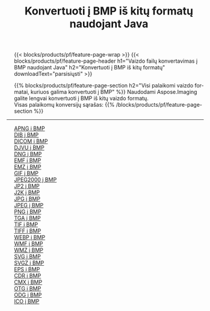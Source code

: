 ﻿---
title: Konvertuoti į BMP iš kitų formatų naudojant Java 
weight: 3920
url: /lt/java/conversion/to/bmp 
lang: lt
langdirlevel: 2
locales: zh-hans,ja,it,ru,de,es,fr,nl,id,lt,pl,pt,vi,tr,ko,zh-hant,ar,hi,th,sv,cs,uk,he
description: Naudodami Aspose.Imaging galite lengvai konvertuoti į BMP iš kitų formatų
---

{{< blocks/products/pf/feature-page-wrap >}}
{{< blocks/products/pf/feature-page-header h1="Vaizdo failų konvertavimas į BMP naudojant Java" h2="Konvertuoti į BMP iš kitų formatų" downloadText="parsisiųsti" >}}


{{% blocks/products/pf/feature-page-section  h2="Visi palaikomi vaizdo formatai, kuriuos galima konvertuoti į BMP" %}}
Naudodami Aspose.Imaging galite lengvai konvertuoti į BMP iš kitų vaizdo formatų.
<br/>
Visas palaikomų konversijų sąrašas:
{{% /blocks/products/pf/feature-page-section %}}
<div class="container-fluid productfamilypage bg-gray">
    <div class="convertypes bg-gray agp-content section">
        <div class="container">
		<hr style="margin-left:-20px;"/>
		<div class="row other-converters">
		    <div class='col-md-2 other-converter remove-lp remove-rp'><a href="/imaging/lt/java/conversion/apng-to-bmp" >APNG į BMP</a></div>
<div class='col-md-2 other-converter remove-lp remove-rp'><a href="/imaging/lt/java/conversion/dib-to-bmp" >DIB į BMP</a></div>
<div class='col-md-2 other-converter remove-lp remove-rp'><a href="/imaging/lt/java/conversion/dicom-to-bmp" >DICOM į BMP</a></div>
<div class='col-md-2 other-converter remove-lp remove-rp'><a href="/imaging/lt/java/conversion/djvu-to-bmp" >DJVU į BMP</a></div>
<div class='col-md-2 other-converter remove-lp remove-rp'><a href="/imaging/lt/java/conversion/dng-to-bmp" >DNG į BMP</a></div>
<div class='col-md-2 other-converter remove-lp remove-rp'><a href="/imaging/lt/java/conversion/emf-to-bmp" >EMF į BMP</a></div>
<div class='col-md-2 other-converter remove-lp remove-rp'><a href="/imaging/lt/java/conversion/emz-to-bmp" >EMZ į BMP</a></div>
<div class='col-md-2 other-converter remove-lp remove-rp'><a href="/imaging/lt/java/conversion/gif-to-bmp" >GIF į BMP</a></div>
<div class='col-md-2 other-converter remove-lp remove-rp'><a href="/imaging/lt/java/conversion/jpeg2000-to-bmp" >JPEG2000 į BMP</a></div>
<div class='col-md-2 other-converter remove-lp remove-rp'><a href="/imaging/lt/java/conversion/jp2-to-bmp" >JP2 į BMP</a></div>
<div class='col-md-2 other-converter remove-lp remove-rp'><a href="/imaging/lt/java/conversion/j2k-to-bmp" >J2K į BMP</a></div>
<div class='col-md-2 other-converter remove-lp remove-rp'><a href="/imaging/lt/java/conversion/jpg-to-bmp" >JPG į BMP</a></div>
<div class='col-md-2 other-converter remove-lp remove-rp'><a href="/imaging/lt/java/conversion/jpeg-to-bmp" >JPEG į BMP</a></div>
<div class='col-md-2 other-converter remove-lp remove-rp'><a href="/imaging/lt/java/conversion/png-to-bmp" >PNG į BMP</a></div>
<div class='col-md-2 other-converter remove-lp remove-rp'><a href="/imaging/lt/java/conversion/tga-to-bmp" >TGA į BMP</a></div>
<div class='col-md-2 other-converter remove-lp remove-rp'><a href="/imaging/lt/java/conversion/tif-to-bmp" >TIF į BMP</a></div>
<div class='col-md-2 other-converter remove-lp remove-rp'><a href="/imaging/lt/java/conversion/tiff-to-bmp" >TIFF į BMP</a></div>
<div class='col-md-2 other-converter remove-lp remove-rp'><a href="/imaging/lt/java/conversion/webp-to-bmp" >WEBP į BMP</a></div>
<div class='col-md-2 other-converter remove-lp remove-rp'><a href="/imaging/lt/java/conversion/wmf-to-bmp" >WMF į BMP</a></div>
<div class='col-md-2 other-converter remove-lp remove-rp'><a href="/imaging/lt/java/conversion/wmz-to-bmp" >WMZ į BMP</a></div>
<div class='col-md-2 other-converter remove-lp remove-rp'><a href="/imaging/lt/java/conversion/svg-to-bmp" >SVG į BMP</a></div>
<div class='col-md-2 other-converter remove-lp remove-rp'><a href="/imaging/lt/java/conversion/svgz-to-bmp" >SVGZ į BMP</a></div>
<div class='col-md-2 other-converter remove-lp remove-rp'><a href="/imaging/lt/java/conversion/eps-to-bmp" >EPS į BMP</a></div>
<div class='col-md-2 other-converter remove-lp remove-rp'><a href="/imaging/lt/java/conversion/cdr-to-bmp" >CDR į BMP</a></div>
<div class='col-md-2 other-converter remove-lp remove-rp'><a href="/imaging/lt/java/conversion/cmx-to-bmp" >CMX į BMP</a></div>
<div class='col-md-2 other-converter remove-lp remove-rp'><a href="/imaging/lt/java/conversion/otg-to-bmp" >OTG į BMP</a></div>
<div class='col-md-2 other-converter remove-lp remove-rp'><a href="/imaging/lt/java/conversion/odg-to-bmp" >ODG į BMP</a></div>
<div class='col-md-2 other-converter remove-lp remove-rp'><a href="/imaging/lt/java/conversion/ico-to-bmp" >ICO į BMP</a></div>
                </div>
        </div>
    </div>
</div>
<br/>

